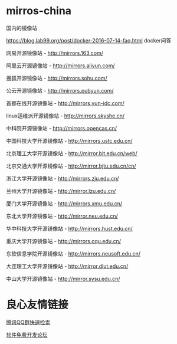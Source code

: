 # mirros-china
国内的镜像站

https://blog.lab99.org/post/docker-2016-07-14-faq.html  docker问答


网易开源镜像站 - http://mirrors.163.com/

阿里云开源镜像站 - http://mirrors.aliyun.com/

搜狐开源镜像站 - http://mirrors.sohu.com/

公云开源镜像站 - http://mirrors.pubyun.com/

首都在线开源镜像站 - http://mirrors.yun-idc.com/

linux运维派开源镜像站 - http://mirrors.skyshe.cn/

中科院开源镜像站 - http://mirrors.opencas.cn/

中国科技大学开源镜像站 - http://mirrors.ustc.edu.cn/

北京理工大学开源镜像站 - http://mirror.bit.edu.cn/web/

北京交通大学开源镜像站 - http://mirror.bjtu.edu.cn/cn/

浙江大学开源镜像站 - http://mirrors.zju.edu.cn/

兰州大学开源镜像站 - http://mirror.lzu.edu.cn/

厦门大学开源镜像站 - http://mirrors.xmu.edu.cn/

东北大学开源镜像站 - http://mirror.neu.edu.cn/

华中科技大学开源镜像站 - http://mirrors.hust.edu.cn/

重庆大学开源镜像站 - http://mirrors.cqu.edu.cn/

东软信息学院开源镜像站 - http://mirrors.neusoft.edu.cn/

大连理工大学开源镜像站 - http://mirror.dlut.edu.cn/

中山大学开源镜像站 - http://mirror.sysu.edu.cn/

 # 良心友情链接

[腾讯QQ群快速检索](http://u.720life.cn/s/8cf73f7c)

[软件免费开发论坛](http://u.720life.cn/s/bbb01dc0)